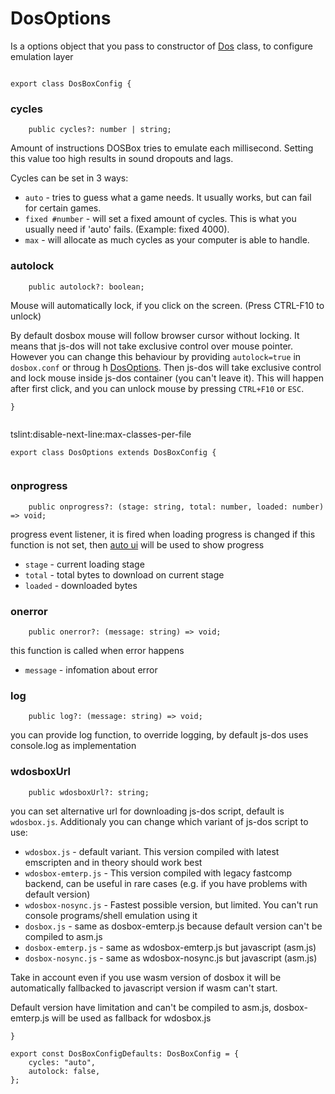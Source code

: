 



# DosOptions
Is a options object that you pass to constructor of
[Dos](https://js-dos.com/6.22/docs/api/generate.html?page=js-dos)
class, to configure emulation layer


  

```

export class DosBoxConfig {

```







### cycles


  

```
    public cycles?: number | string;

```







   Amount of instructions DOSBox tries to emulate each millisecond.
   Setting this value too high results in sound dropouts and lags.

   Cycles can be set in 3 ways:

   * `auto` - tries to guess what a game needs. It usually works, but can fail for certain games.
   * `fixed #number` - will set a fixed amount of cycles. This is what you 
usually need if 'auto' fails. (Example: fixed 4000).
   * `max` - will allocate as much cycles as your computer is able to handle.









### autolock


  

```
    public autolock?: boolean;

```







   Mouse will automatically lock, if you click on the screen. (Press CTRL-F10 to unlock)

   By default dosbox mouse will follow browser cursor without locking.
   It means that js-dos will not take exclusive control over mouse pointer.
   However you can change this behaviour by providing `autolock=true` in
   `dosbox.conf` or throug h [DosOptions](https://js-dos.com/6.22/docs/api/generate.html?page=js-dos-options).
   Then js-dos will take exclusive control and lock mouse inside js-dos container (you can't leave it).
   This will happen after first click, and you can unlock mouse by pressing `CTRL+F10` or `ESC`.



  

```
}


```







tslint:disable-next-line:max-classes-per-file


  

```
export class DosOptions extends DosBoxConfig {


```







### onprogress


  

```
    public onprogress?: (stage: string, total: number, loaded: number) => void;

```







progress event listener, it is fired when loading progress is changed
if this function is not set, then
[auto ui](https://js-dos.com/6.22/docs/api/generate.html?page=js-dos-ui) will be used
to show progress

* `stage` - current loading stage
* `total` - total bytes to download on current stage
* `loaded` - downloaded bytes








### onerror


  

```
    public onerror?: (message: string) => void;

```







this function is called when error happens

* `message` - infomation about error








### log


  

```
    public log?: (message: string) => void;

```







you can provide log function, to override logging, by default js-dos uses console.log as implementation








### wdosboxUrl


  

```
    public wdosboxUrl?: string;

```







you can set alternative url for downloading js-dos script, default is `wdosbox.js`.
Additionaly you can change which variant of js-dos script to use:

* `wdosbox.js` - default variant. This version compiled with latest emscripten and in theory should work best
* `wdosbox-emterp.js` - This version compiled with legacy fastcomp backend, can be useful in rare cases
(e.g. if you have problems with default version)
* `wdosbox-nosync.js` - Fastest possible version, but limited. You can't run console programs/shell
emulation using it
* `dosbox.js` - same as dosbox-emterp.js because default version can't be compiled to asm.js
* `dosbox-emterp.js` - same as wdosbox-emterp.js but javascript (asm.js)
* `dosbox-nosync.js` - same as wdosbox-nosync.js but javascript (asm.js)

Take in account even if you use wasm version of dosbox it will be automatically fallbacked
to javascript version if wasm can't start.

Default version have limitation and can't be compiled to asm.js, dosbox-emterp.js will be used as fallback
for wdosbox.js


  

```
}

export const DosBoxConfigDefaults: DosBoxConfig = {
    cycles: "auto",
    autolock: false,
};


```




